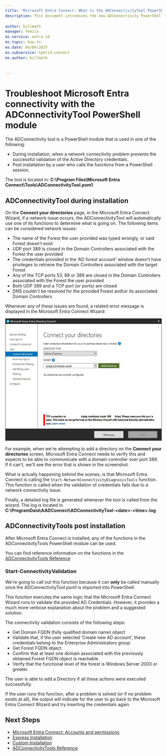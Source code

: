 ```yaml
---
title: 'Microsoft Entra Connect: What is the ADConnectivityTool PowerShell Module'
description: This document introduces the new ADConnectivity PowerShell module and how it can be used to help troubleshoot.

author: billmath
manager: femila
ms.service: entra-id
ms.topic: how-to
ms.date: 04/09/2025
ms.subservice: hybrid-connect
ms.author: billmath


---
```


# Troubleshoot Microsoft Entra connectivity with the ADConnectivityTool PowerShell module

The ADConnectivity tool is a PowerShell module that is used in one of the following:

- During installation, when a network connectivity problem prevents the successful validation of the Active Directory credentials.
- Post installation by a user who calls the functions from a PowerShell session.

The tool is located in: **C:\Program Files\Microsoft Entra Connect\Tools\ADConnectivityTool.psm1**.

## ADConnectivityTool during installation

On the **Connect your directories** page, in the Microsoft Entra Connect Wizard, if a network issue occurs, the ADConnectivityTool will automatically use one of its functions to determine what is going on.  The  following items can be considered network issues:

- The name of the Forest the user provided was typed wrongly, or said Forest doesn’t exist 
- UDP port 389 is closed in the Domain Controllers associated with the Forest the user provided
- The credentials provided in the ‘AD forest account’ window doesn’t have privileges to retrieve the Domain Controllers associated with the target Forest
- Any of the TCP ports 53, 88 or 389 are closed in the Domain Controllers associated with the Forest the user provided 
- Both UDP 389 and a TCP port (or ports) are closed
- DNS couldn't be resolved for the provided Forest and\or its associated Domain Controllers

Whenever any of these issues are found, a related error message is displayed in the Microsoft Entra Connect Wizard:


![Error](media/how-to-connect-adconnectivitytools/error1.png)

For example, when we're attempting to add a directory on the **Connect your directories** screen, Microsoft Entra Connect needs to verify this and expects to be able to communicate with a domain controller over port 389. If it can't, we'll see the error that is shown in the screenshot.  

What is actually happening behind the scenes, is that Microsoft Entra Connect is calling the `Start-NetworkConnectivityDiagnosisTools` function. This function is called when the validation of credentials fails due to a network connectivity issue.

Finally, a detailed log file is generated whenever the tool is called from the wizard. The log is located in **C:\ProgramData\AADConnect\ADConnectivityTool-\<date>-\<time>.log**

## ADConnectivityTools post installation
After Microsoft Entra Connect is installed, any of the functions in the ADConnectivityTools PowerShell module can be used.  

You can find reference information on the functions in the [ADConnectivityTools Reference](reference-connect-adconnectivitytools.md)

### Start-ConnectivityValidation

We're going to call out this function because it can **only** be called manually once the ADConnectivityTool.psm1 is imported into PowerShell. 

This function executes the same logic that the  Microsoft Entra Connect Wizard runs to validate the provided AD Credentials. However, it provides a much more verbose explanation about the problem and a suggested solution. 

The connectivity validation consists of the following steps:
-	Get Domain FQDN (fully qualified domain name) object
-	Validate that, if the user selected ‘Create new AD account’, these credentials belong to the Enterprise Administrators group
-	Get Forest FQDN object
-	Confirm that at least one domain associated with the previously obtained Forest FQDN object is reachable
-	Verify that the functional level of the forest is Windows Server 2003 or greater.

The user is able to add a Directory if all these actions were executed successfully.

If the user runs this function, after a problem is solved (or if no problem exists at all), the output will indicate for the user to go back to the Microsoft Entra Connect Wizard and try inserting the credentials again.



## Next Steps
- [Microsoft Entra Connect: Accounts and permissions](reference-connect-accounts-permissions.md)
- [Express Installation](how-to-connect-install-express.md)
- [Custom Installation](how-to-connect-install-custom.md)
- [ADConnectivityTools Reference](reference-connect-adconnectivitytools.md)
